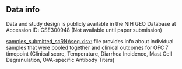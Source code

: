 ## Data info
Data and study design is publicly available in the NIH GEO Database at Accession ID: GSE300948 (Not available until paper submission)

[samples_submitted_scRNAseq.xlsx:](https://github.com/lailamrad/OVA-Allergy-Intestine-scRNAseq/blob/main/Data/samples_submitted_scRNAseq.xlsx) file provides info about individual samples that were pooled together and clinical outcomes for OFC 7 timepoint (Clinical score, Temperature, 
Diarrhea Incidence, Mast Cell Degranulation, OVA-specific Antibody Titers)

